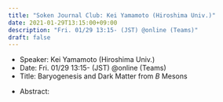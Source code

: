 ```yaml
---
title: "Soken Journal Club: Kei Yamamoto (Hiroshima Univ.)"
date: 2021-01-29T13:15:00+09:00
description: "Fri. 01/29 13:15- (JST) @online (Teams)"
draft: false
---
```


- Speaker:
Kei Yamamoto (Hiroshima Univ.)
- Date:
Fri. 01/29 13:15- (JST) @online (Teams)
- Title:
Baryogenesis and Dark Matter from $B$ Mesons

<!--more-->

- Abstract:

